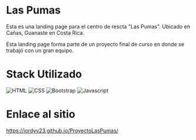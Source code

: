 # Las Pumas

Esta es una landing page para el centro de rescta "Las Pumas".
Ubicado en Cañas, Guanaste en Costa Rica.

Esta landing page forma parte de un proyecto final de curso en donde se trabajó con un gran equipo.


# Stack Utilizado

![HTML](https://img.shields.io/badge/HTML5-E34F26?style=for-the-badge&logo=html5&logoColor=white)
![CSS](https://img.shields.io/badge/CSS3-1572B6?style=for-the-badge&logo=css3&logoColor=white)
![Bootstrap](https://img.shields.io/badge/Bootstrap-563D7C?style=for-the-badge&logo=bootstrap&logoColor=white)
![Javascript](https://img.shields.io/badge/JavaScript-323330?style=for-the-badge&logo=javascript&logoColor=F7DF1E)

# Enlace al sitio
https://jordyv23.github.io/ProyectoLasPumas/
